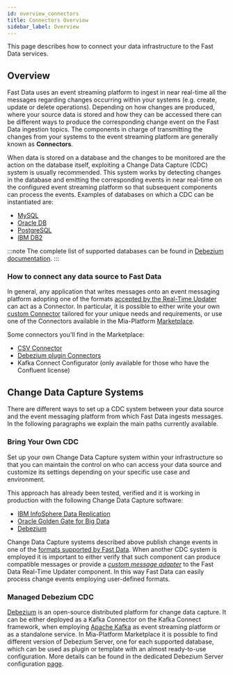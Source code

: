 ```yaml
---
id: overview_connectors
title: Connectors Overview
sidebar_label: Overview
---
```


This page describes how to connect your data infrastructure to the Fast Data services.

## Overview

Fast Data uses an event streaming platform to ingest in near real-time all the messages regarding changes occurring within your systems (e.g. create, update or delete operations).
Depending on how changes are produced, where your source data is stored and how they can be accessed there can be different ways to produce the corresponding change event on the Fast Data ingestion topics.
The components in charge of transmitting the changes from your systems to the event streaming platform are generally known as **Connectors**.

When data is stored on a database and the changes to be monitored are the action on the database itself, exploiting a Change Data Capture (CDC) system is usually recommended. This system works by detecting changes in the database and emitting the corresponding events in near real-time on the configured event streaming platform so that subsequent components can process the events. Examples of databases on which a CDC can be instantiated are:

- [MySQL](/fast_data/connectors/debezium_cdc.md#mysql)
- [Oracle DB](/fast_data/connectors/debezium_cdc.md#oracle-db)
- [PostgreSQL](/fast_data/connectors/debezium_cdc.md#postgresql)
- [IBM DB2](/fast_data/connectors/debezium_cdc.md#db2)

:::note
The complete list of supported databases can be found in [Debezium documentation](https://debezium.io/documentation/reference/2.2/connectors/index.html).
:::

### How to connect any data source to Fast Data

In general, any application that writes messages onto an event messaging platform adopting one of the formats [accepted by the Real-Time Updater](/fast_data/inputs_and_outputs.md#data-change-message) can act as a Connector.
In particular, it is possible to either write your own [custom Connector](#bring-your-own-cdc) tailored for your unique needs and requirements, or use one of the Connectors available in the Mia-Platform [Marketplace](/plugins/mia-platform-plugins.md).

Some connectors you'll find in the Marketplace:

- [CSV Connector](/runtime_suite_applications/csv-connector/overview.md)
- [Debezium plugin Connectors](/fast_data/connectors/debezium_cdc.md#debezium-server-configuration)
- Kafka Connect Configurator (only available for those who have the Confluent license)

## Change Data Capture Systems

There are different ways to set up a CDC system between your data source and the event messaging platform from which Fast Data ingests messages. In the following paragraphs we explain the main paths currently available.

### Bring Your Own CDC

Set up your own Change Data Capture system within your infrastructure so that you can maintain the control on who can access your data source and customize its settings depending on your specific use case and environment.

This approach has already been tested, verified and it is working in production with the following Change Data Capture software:

- [IBM InfoSphere Data Replication](https://www.ibm.com/products/data-replication)
- [Oracle Golden Gate for Big Data](https://www.oracle.com/integration/goldengate/)
- [Debezium](https://debezium.io/)

Change Data Capture systems described above publish change events in one of the [formats supported by Fast Data](/fast_data/inputs_and_outputs.md#data-change-message). When another CDC system is employed it is important to either verify that such component can produce compatible messages or provide a [_custom message adapter_](/fast_data/configuration/realtime_updater/common.md#custom) to the Fast Data Real-Time Updater component. In this way Fast Data can easily process change events employing user-defined formats.

### Managed Debezium CDC

[Debezium](https://debezium.io/) is an open-source distributed platform for change data capture. It can be either deployed as a Kafka Connector on the Kafka Connect framework, when employing [Apache Kafka](https://kafka.apache.org/) as event streaming platform or as a standalone service.
In Mia-Platform Marketplace it is possible to find different version of Debezium Server, one for each supported database, which can be used as plugin or template with an almost ready-to-use configuration.
More details can be found in the dedicated Debezium Server configuration [page](/fast_data/connectors/debezium_cdc.md).
